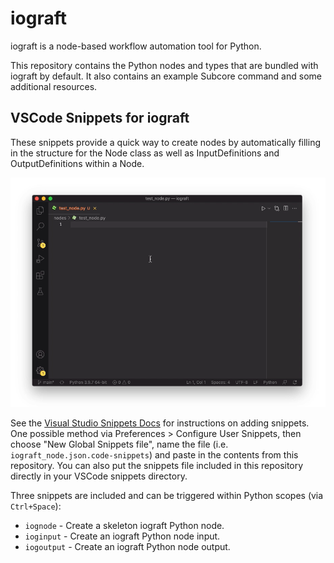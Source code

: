 # iograft

iograft is a node-based workflow automation tool for Python. 

This repository contains the Python nodes and types that are bundled with iograft by default. It also contains an example Subcore command and some additional resources.

## VSCode Snippets for iograft

These snippets provide a quick way to create nodes by automatically filling in the structure for the Node class as well as InputDefinitions and OutputDefinitions within a Node.

![](https://github.com/iograft/iograft/blob/a035818dc7073a665a8fa6a9abb6530f1c92d60e/resources/iograft_vscode_snippets.gif)

See the [Visual Studio Snippets Docs](https://code.visualstudio.com/docs/editor/userdefinedsnippets#_create-your-own-snippets) for instructions on adding snippets. One possible method via Preferences > Configure User Snippets, then choose "New Global Snippets file", name the file (i.e. `iograft_node.json.code-snippets`) and paste in the contents from this repository. You can also put the snippets file included in this repository directly in your VSCode snippets directory.

Three snippets are included and can be triggered within Python scopes (via `Ctrl+Space`):
- `iognode` - Create a skeleton iograft Python node.
- `ioginput` - Create an iograft Python node input.
- `iogoutput` - Create an iograft Python node output.
